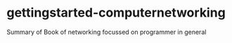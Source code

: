 # gettingstarted-computernetworking

Summary of Book of networking focussed on programmer in general